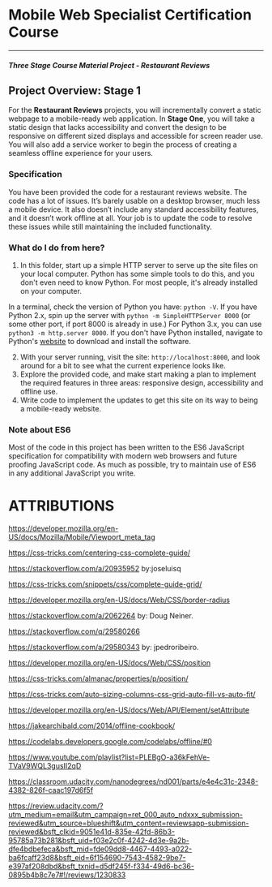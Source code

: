 # Mobile Web Specialist Certification Course
---
#### _Three Stage Course Material Project - Restaurant Reviews_

## Project Overview: Stage 1

For the **Restaurant Reviews** projects, you will incrementally convert a static webpage to a mobile-ready web application. In **Stage One**, you will take a static design that lacks accessibility and convert the design to be responsive on different sized displays and accessible for screen reader use. You will also add a service worker to begin the process of creating a seamless offline experience for your users.

### Specification

You have been provided the code for a restaurant reviews website. The code has a lot of issues. It’s barely usable on a desktop browser, much less a mobile device. It also doesn’t include any standard accessibility features, and it doesn’t work offline at all. Your job is to update the code to resolve these issues while still maintaining the included functionality. 

### What do I do from here?

1. In this folder, start up a simple HTTP server to serve up the site files on your local computer. Python has some simple tools to do this, and you don't even need to know Python. For most people, it's already installed on your computer. 

In a terminal, check the version of Python you have: `python -V`. If you have Python 2.x, spin up the server with `python -m SimpleHTTPServer 8000` (or some other port, if port 8000 is already in use.) For Python 3.x, you can use `python3 -m http.server 8000`. If you don't have Python installed, navigate to Python's [website](https://www.python.org/) to download and install the software.

2. With your server running, visit the site: `http://localhost:8000`, and look around for a bit to see what the current experience looks like.
3. Explore the provided code, and make start making a plan to implement the required features in three areas: responsive design, accessibility and offline use.
4. Write code to implement the updates to get this site on its way to being a mobile-ready website.

### Note about ES6

Most of the code in this project has been written to the ES6 JavaScript specification for compatibility with modern web browsers and future proofing JavaScript code. As much as possible, try to maintain use of ES6 in any additional JavaScript you write. 

ATTRIBUTIONS
============

https://developer.mozilla.org/en-US/docs/Mozilla/Mobile/Viewport_meta_tag

https://css-tricks.com/centering-css-complete-guide/

https://stackoverflow.com/a/20935952 by:joseluisq

https://css-tricks.com/snippets/css/complete-guide-grid/

https://developer.mozilla.org/en-US/docs/Web/CSS/border-radius

https://stackoverflow.com/a/2062264 by: Doug Neiner.

https://stackoverflow.com/q/29580266

https://stackoverflow.com/a/29580343 by: jpedroribeiro.

https://developer.mozilla.org/en-US/docs/Web/CSS/position

https://css-tricks.com/almanac/properties/p/position/

https://css-tricks.com/auto-sizing-columns-css-grid-auto-fill-vs-auto-fit/

https://developer.mozilla.org/en-US/docs/Web/API/Element/setAttribute

https://jakearchibald.com/2014/offline-cookbook/

https://codelabs.developers.google.com/codelabs/offline/#0

https://www.youtube.com/playlist?list=PLEBgO-a36kFehVe-TVaV9WQL3gusII2qD

https://classroom.udacity.com/nanodegrees/nd001/parts/e4e4c31c-2348-4382-826f-caac197d6f5f

https://review.udacity.com/?utm_medium=email&utm_campaign=ret_000_auto_ndxxx_submission-reviewed&utm_source=blueshift&utm_content=reviewsapp-submission-reviewed&bsft_clkid=9051e41d-835e-42fd-86b3-95785a73b281&bsft_uid=f03e2c0f-4242-4d3e-9a2b-dfe4bdbefeca&bsft_mid=fde09dd8-4467-4493-a022-ba6fcaff23d8&bsft_eid=6f154690-7543-4582-9be7-e397af208dbd&bsft_txnid=d5df245f-f334-49d6-bc36-0895b4b8c7e7#!/reviews/1230833
